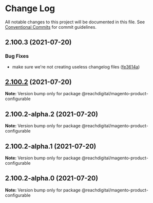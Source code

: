 # Change Log

All notable changes to this project will be documented in this file.
See [Conventional Commits](https://conventionalcommits.org) for commit guidelines.

## 2.100.3 (2021-07-20)


### Bug Fixes

* make sure we're not creating useless changelog files ([fe3614a](https://github.com/ho-nl/m2-pwa/commit/fe3614a8480c7f1c68d673da2bb84805112a6643))





## [2.100.2](https://github.com/ho-nl/m2-pwa/compare/@reachdigital/magento-product-configurable@2.100.2-alpha.2...@reachdigital/magento-product-configurable@2.100.2) (2021-07-20)

**Note:** Version bump only for package @reachdigital/magento-product-configurable





## 2.100.2-alpha.2 (2021-07-20)

**Note:** Version bump only for package @reachdigital/magento-product-configurable





## 2.100.2-alpha.1 (2021-07-20)

**Note:** Version bump only for package @reachdigital/magento-product-configurable





## 2.100.2-alpha.0 (2021-07-20)

**Note:** Version bump only for package @reachdigital/magento-product-configurable
